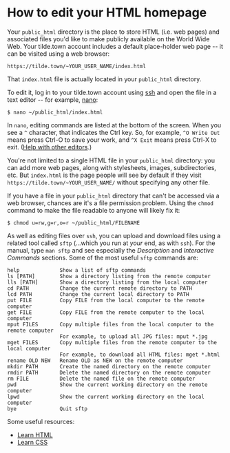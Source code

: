 # How to edit your HTML homepage

Your `public_html` directory is the place to store HTML (i.e. web pages) and
associated files you'd like to make publicly available on the World Wide Web.
Your tilde.town account includes a default place-holder web page -- it can be
visited using a web browser:

`https://tilde.town/~YOUR_USER_NAME/index.html`

That `index.html` file is actually located in your `public_html` directory.

To edit it, log in to your tilde.town account using
[ssh](../getting-started/ssh.html) and open the file in a
text editor -- for example,
[nano](../learn/editors/nano.html):

```
$ nano ~/public_html/index.html
```

In `nano`, editing commands are listed at the bottom of the screen. When you
see a `^` character, that indicates the Ctrl key. So, for example, `^O Write Out`
means press Ctrl-O to save your work, and `^X Exit` means press Ctrl-X to exit.
([Help with other editors](../learn/editors/quick-ref.html).)

You're not limited to a single HTML file in your `public_html` directory: you
can add more web pages, along with stylesheets, images, subdirectories, etc.
But `index.html` is the page people will see by default if they visit
`https://tilde.town/~YOUR_USER_NAME/` without specifying any other file.

If you have a file in your `public_html` directory that can't be accessed via a
web browser, chances are it's a file permission problem. Using the `chmod`
command to make the file readable to anyone will likely fix it:

```
$ chmod u=rw,g=r,o=r ~/public_html/FILENAME
```

As well as editing files over `ssh`, you can upload and download files using a
related tool called `sftp` (...which you run at _your_ end, as with `ssh`). For
the manual, type `man sftp` and see especially the _Description_ and
_Interactive Commands_ sections. Some of the most useful `sftp` commands are:

```
help             Show a list of sftp commands
ls [PATH]        Show a directory listing from the remote computer
lls [PATH]       Show a directory listing from the local computer
cd PATH          Change the current remote directory to PATH
lcd PATH         Change the current local directory to PATH
put FILE         Copy FILE from the local computer to the remote computer
get FILE         Copy FILE from the remote computer to the local computer
mput FILES       Copy multiple files from the local computer to the remote computer
                 For example, to upload all JPG files: mput *.jpg
mget FILES       Copy multiple files from the remote computer to the local computer
                 For example, to download all HTML files: mget *.html
rename OLD NEW   Rename OLD as NEW on the remote computer
mkdir PATH       Create the named directory on the remote computer
rmdir PATH       Delete the named directory on the remote computer
rm FILE          Delete the named file on the remote computer
pwd              Show the current working directory on the remote computer
lpwd             Show the current working directory on the local computer
bye              Quit sftp
```

Some useful resources:

* [Learn HTML](https://www.w3schools.com/)
* [Learn CSS](https://www.w3schools.com/css/default.asp)


